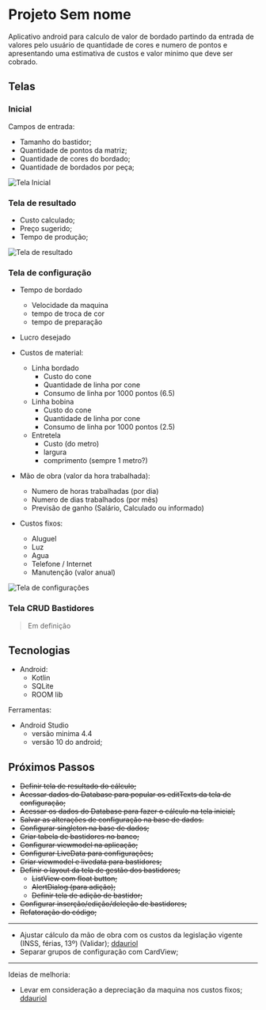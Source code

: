 # Projeto Sem nome

Aplicativo android para calculo de valor de bordado partindo da entrada de valores pelo usuário de quantidade de cores e numero de pontos e apresentando uma estimativa de custos e valor minimo que deve ser cobrado.

## Telas

### Inicial

Campos de entrada:

- Tamanho do bastidor;
- Quantidade de pontos da matriz;
- Quantidade de cores do bordado;
- Quantidade de bordados por peça;

![Tela Inicial](TelaInicial.jpg)

### Tela de resultado

- Custo calculado;
- Preço sugerido;
- Tempo de produção;

![Tela de resultado](Resultado.jpg)

### Tela de configuração

- Tempo de bordado
  - Velocidade da maquina
  - tempo de troca de cor
  - tempo de preparação

- Lucro desejado

- Custos de material:
  - Linha bordado
    - Custo do cone
    - Quantidade de linha por cone
    - Consumo de linha por 1000 pontos (6.5)
  - Linha bobina
    - Custo do cone
    - Quantidade de linha por cone
    - Consumo de linha por 1000 pontos (2.5)
  - Entretela
    - Custo (do metro)
    - largura
    - comprimento (sempre 1 metro?)

- Mão de obra (valor da hora trabalhada):
  - Numero de horas trabalhadas (por dia)
  - Numero de dias trabalhados (por mês)
  - Previsão de ganho (Salário, Calculado ou informado)

- Custos fixos:
  - Aluguel
  - Luz
  - Agua
  - Telefone / Internet
  - Manutenção (valor anual)

![Tela de configurações](Configuracoes.jpg)

### Tela CRUD Bastidores

> Em definição

## Tecnologias

- Android:
  - Kotlin
  - SQLite
  - ROOM lib

Ferramentas:

- Android Studio
  - versão minima 4.4
  - versão 10 do android;

## Próximos Passos

- ~~Definir tela de resultado do cálculo;~~
- ~~Acessar dados do Database para popular os editTexts da tela de configuração;~~
- ~~Acessar os dados do Database para fazer o cálculo na tela inicial;~~
- ~~Salvar as alterações de configuração na base de dados.~~
- ~~Configurar singleton na base de dados;~~
- ~~Criar tabela de bastidores no banco;~~
- ~~Configurar viewmodel na aplicação;~~
- ~~Configurar LiveData para configurações;~~
- ~~Criar viewmodel e livedata para bastidores;~~
- ~~Definir o layout da tela de gestão dos bastidores;~~
  - ~~ListView com float button;~~
  - ~~AlertDialog (para adição);~~
  - ~~Definir tela de adição de bastidor;~~
- ~~Configurar inserção/edição/deleção de bastidores;~~
- ~~Refatoração do código;~~

----

- Ajustar cálculo da mão de obra com os custos da legislação vigente (INSS, férias, 13º) (Validar); [ddauriol](https://www.twitch.tv/ddauriol)
- Separar grupos de configuração com CardView;

----
Ideias de melhoria:

- Levar em consideração a depreciação da maquina nos custos fixos; [ddauriol](https://www.twitch.tv/ddauriol)
